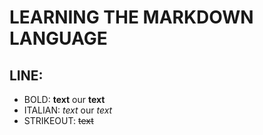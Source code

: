 # LEARNING THE MARKDOWN LANGUAGE

LINE:
---
* BOLD:   **text** our __text__
* ITALIAN:    *text* our _text_
* STRIKEOUT: ~~text~~
